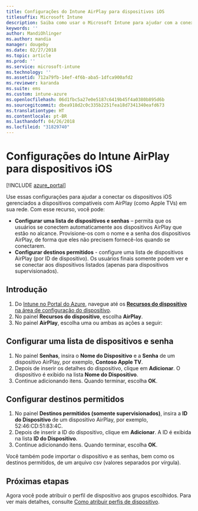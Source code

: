 ```yaml
---
title: Configurações do Intune AirPlay para dispositivos iOS
titlesuffix: Microsoft Intune
description: Saiba como usar o Microsoft Intune para ajudar com a conexão automática dos dispositivos iOS para dispositivos compatíveis com AirPlay.
keywords: ''
author: MandiOhlinger
ms.author: mandia
manager: dougeby
ms.date: 02/27/2018
ms.topic: article
ms.prod: ''
ms.service: microsoft-intune
ms.technology: ''
ms.assetid: 712a79fb-14ef-4f6b-aba5-1dfca900afd2
ms.reviewer: karanda
ms.suite: ems
ms.custom: intune-azure
ms.openlocfilehash: 06d1fbc5a27e0e5187c6419b45f4a0380b895d6b
ms.sourcegitcommit: dbea918d2c0c335b2251fea18d7341340eafd673
ms.translationtype: HT
ms.contentlocale: pt-BR
ms.lasthandoff: 04/26/2018
ms.locfileid: "31829740"
---
```

# <a name="intune-airplay-settings-for-ios-devices"></a>Configurações do Intune AirPlay para dispositivos iOS

[!INCLUDE [azure_portal](./includes/azure_portal.md)]

Use essas configurações para ajudar a conectar os dispositivos iOS gerenciados a dispositivos compatíveis com AirPlay (como Apple TVs) em sua rede.
Com esse recurso, você pode:

- **Configurar uma lista de dispositivos e senhas** – permita que os usuários se conectem automaticamente aos dispositivos AirPlay que estão no alcance. Provisione-os com o nome e a senha dos dispositivos AirPlay, de forma que eles não precisem fornecê-los quando se conectarem.
- **Configurar destinos permitidos** - configure uma lista de dispositivos AirPlay (por ID de dispositivo). Os usuários finais somente podem ver e se conectar aos dispositivos listados (apenas para dispositivos supervisionados).

## <a name="get-started"></a>Introdução

1. Do [Intune no Portal do Azure](https://portal.azure.com), navegue até os [**Recursos do dispositivo** na área de configuração do dispositivo](device-features-configure.md). 
1. No painel **Recursos do dispositivo**, escolha **AirPlay**.
2. No painel **AirPlay**, escolha uma ou ambas as ações a seguir:

## <a name="configure-a-device-and-password-list"></a>Configurar uma lista de dispositivos e senha

1. No painel **Senhas**, insira o **Nome do Dispositivo** e a **Senha** de um dispositivo AirPlay, por exemplo, **Contoso Apple TV**.
2. Depois de inserir os detalhes do dispositivo, clique em **Adicionar**. O dispositivo é exibido na lista **Nome do Dispositivo**.
3. Continue adicionando itens. Quando terminar, escolha **OK**.


## <a name="configure-allowed-destinations"></a>Configurar destinos permitidos

1. No painel **Destinos permitidos (somente supervisionados)**, insira a **ID do Dispositivo** de um dispositivo AirPlay, por exemplo, 52:46:CD:51:83:4C.
2. Depois de inserir a ID do dispositivo, clique em **Adicionar**. A ID é exibida na lista **ID do Dispositivo**.
3. Continue adicionando itens. Quando terminar, escolha **OK**.

Você também pode importar o dispositivo e as senhas, bem como os destinos permitidos, de um arquivo csv (valores separados por vírgula).


## <a name="next-steps"></a>Próximas etapas

Agora você pode atribuir o perfil de dispositivo aos grupos escolhidos. Para ver mais detalhes, consulte [Como atribuir perfis de dispositivo](device-profile-assign.md).

